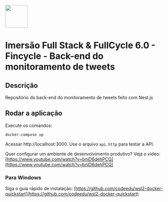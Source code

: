 [<img src="../img/nestjs.svg" width="72"/>](Nest.js)

# Imersão Full Stack & FullCycle 6.0 - Fincycle - Back-end do monitoramento de tweets

## Descrição

Repositório do back-end do monitoramento de tweets feito com Nest.js

## Rodar a aplicação

Execute os comandos:

```
docker-compose up
```

Acessar http://localhost:3000. Use o arquivo `api.http` para testar a API.

Quer configurar um ambiente de desenvolvimento produtivo? Veja o vídeo: [https://www.youtube.com/watch?v=bniD6dehPCQ](https://www.youtube.com/watch?v=bniD6dehPCQ) 

### Para Windows 

Siga o guia rápido de instalação: [https://github.com/codeedu/wsl2-docker-quickstart](https://github.com/codeedu/wsl2-docker-quickstart) 
